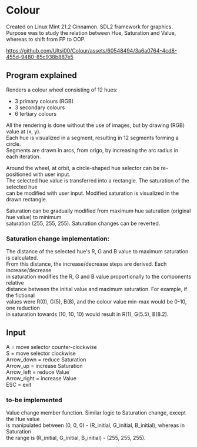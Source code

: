 # Colour  
Created on Linux Mint 21.2 Cinnamon. SDL2 framework for graphics.  
Purpose was to study the relation between Hue, Saturation and Value,  
whereas to shift from FP to OOP.

https://github.com/Ultsi00/Colour/assets/60548494/3a6a0764-4cd8-455d-9480-85c938b887e5
  
## Program explained  
Renders a colour wheel consisting of 12 hues:  
- 3 primary colours (RGB)
- 3 secondary colours
- 6 tertiary colours

All the rendering is done without the use of images, but by drawing (RGB) value at (x, y).    
Each hue is visualized in a segment, resulting in 12 segments forming a circle.  
Segments are drawn in arcs, from origo, by increasing the arc radius in each iteration.  

Around the wheel, at orbit, a circle-shaped hue selector can be re-positioned with user input.  
The selected hue value is transferred into a rectangle. The saturation of the selected hue  
can be modified with user input. Modified saturation is visualized in the drawn rectangle.  

Saturation can be gradually modified from maximum hue saturation (original hue value) to minimum  
saturation (255, 255, 255). Saturation changes can be reverted.  

### Saturation change implementation:  
The distance of the selected hue's R, G and B value to maximum saturation is calculated.  
From this distance, the increase/decrease steps are derived. Each increase/decrease  
in saturation modifies the R, G and B value proportionally to the components relative  
distance between the initial value and maximum saturation. For example, if the fictional  
values were R(0), G(5), B(8), and the colour value min-max would be 0-10, one reduction  
in saturation towards (10, 10, 10) would result in R(1), G(5.5), B(8.2).  

## Input  
A = move selector counter-clockwise  
S = move selector clockwise  
Arrow_down = reduce Saturation  
Arrow_up = increase Saturation  
Arrow_left = reduce Value  
Arrow_right = increase Value  
ESC = exit  


### to-be implemented  
Value change member function. Similar logic to Saturation change, except the Hue value  
is manipulated between (0, 0, 0) - (R_initial, G_initial, B_initial), whereas in Saturation  
the range is (R_initial, G_initial, B_initial) - (255, 255, 255).  

